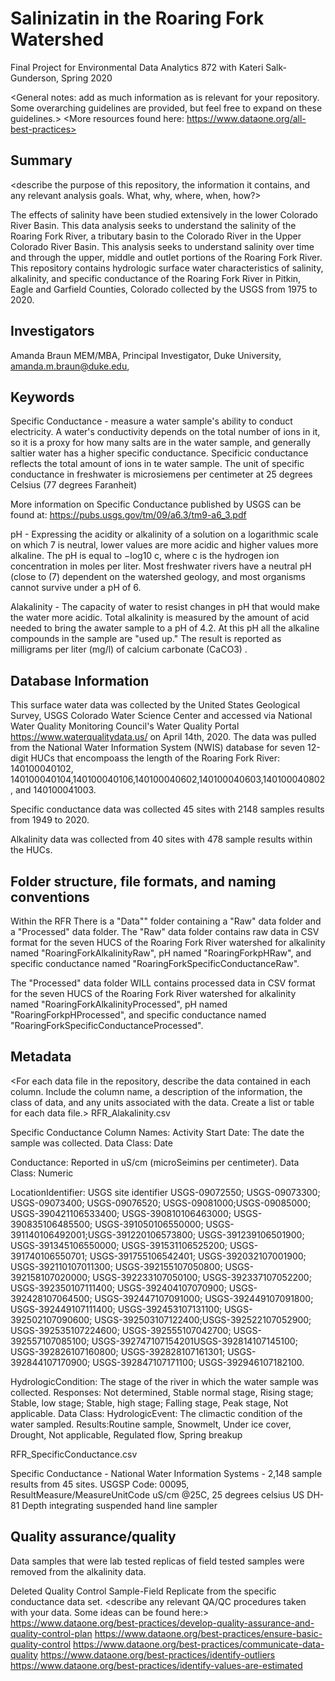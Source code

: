 # Salinizatin in the Roaring Fork Watershed 
Final Project for Environmental Data Analytics 872 with Kateri Salk-Gunderson, Spring 2020 

<General notes: add as much information as is relevant for your repository. Some overarching guidelines are provided, but feel free to expand on these guidelines.>
<More resources found here: https://www.dataone.org/all-best-practices>
<Delete the text inside the brackets when formatting your file.>

## Summary


<describe the purpose of this repository, the information it contains, and any relevant analysis goals. What, why, where, when, how?>

The effects of salinity have been studied extensively in the lower Colorado River Basin. This data analysis seeks to understand the salinity of the Roaring Fork River, a tributary basin to the Colorado River in the Upper Colorado River Basin. This analysis seeks to understand salinity over time and through the upper, middle and outlet portions of the Roaring Fork River. This repository contains hydrologic surface water characteristics of salinity, alkalinity, and specific conductance of the Roaring Fork River in Pitkin, Eagle and Garfield Counties, Colorado collected by the USGS from 1975 to 2020.  


## Investigators

Amanda Braun MEM/MBA, Principal Investigator, Duke University, amanda.m.braun@duke.edu, 

## Keywords

Specific Conductance - measure a water sample's ability to conduct electricity. A water's conductivity depends on the total number of ions in it, so it is a proxy for how many salts are in the water sample, and generally saltier water has a higher specific conductance. Specificic conductance reflects the total amount of ions in te water sample. The unit of specific conductance in freshwater is microsiemens per centimeter at 25 degrees Celsius (77 degrees Faranheit)

More information on Specific Conductance published by USGS can be found at:  https://pubs.usgs.gov/tm/09/a6.3/tm9-a6_3.pdf

pH - Expressing the acidity or alkalinity of a solution on a logarithmic scale on which 7 is neutral, lower values are more acidic and higher values more alkaline. The pH is equal to −log10 c, where c is the hydrogen ion concentration in moles per liter. Most freshwater rivers have a neutral pH (close to (7) dependent on the watershed geology, and most organisms cannot survive under a pH of 6. 

Alakalinity - The capacity of water to resist changes in pH that would make the water more acidic. Total alkalinity is measured by the amount of acid needed to bring the awater sample to a pH of 4.2. At this pH all the alkaline compounds in the sample are "used up." The result is reported as milligrams per liter (mg/l) of calcium carbonate (CaCO3) .


## Database Information

This surface water data was collected by the United States Geological Survey, USGS Colorado Water Science Center and accessed via National Water Quality Monitoring Council's Water Quality Portal <https://www.waterqualitydata.us/> on April 14th, 2020. The data was pulled from the National Water Information System (NWIS) database for seven 12-digit HUCs that encompoass the length of the Roaring Fork River: 140100040102, 140100040104,140100040106,140100040602,140100040603,140100040802, and 140100041003.

Specific conductance data was collected 45 sites with 2148 samples results from 1949 to 2020. 

Alkalinity data was collected from 40 sites with 478 sample results within the HUCs. 


## Folder structure, file formats, and naming conventions 

Within the RFR There is a "Data"" folder containing a "Raw" data folder and a "Processed" data folder. 
The "Raw" data folder contains raw data in CSV format for the seven HUCS of the Roaring Fork River watershed for alkalinity named "RoaringForkAlkalinityRaw", pH named "RoaringForkpHRaw", and specific conductance named "RoaringForkSpecificConductanceRaw".

The "Processed" data folder WILL contains processed data in CSV format for the seven HUCS of the Roaring Fork River watershed for alkalinity named "RoaringForkAlkalinityProcessed", pH named "RoaringForkpHProcessed", and specific conductance named "RoaringForkSpecificConductanceProcessed".

## Metadata

<For each data file in the repository, describe the data contained in each column. Include the column name, a description of the information, the class of data, and any units associated with the data. Create a list or table for each data file.> 
RFR_Alakalinity.csv

Specific Conductance 
Column Names: 
Activity Start Date: The date the sample was collected. Data Class: Date  

Conductance: Reported in uS/cm (microSeimins per centimeter). Data Class: Numeric

LocationIdentifier: USGS site identifier USGS-09072550; USGS-09073300; USGS-09073400; USGS-09076520; USGS-09081000;USGS-09085000; USGS-390421106533400; USGS-390810106463000; USGS-390835106485500; USGS-391050106550000; USGS-391140106492001;USGS-391220106573800; USGS-391239106501900; USGS-391345106550000; USGS-391531106525200; USGS-391740106550701; USGS-391755106542401; USGS-392032107001900; USGS-392110107011300; USGS-392155107050800; USGS-392158107020000; USGS-392233107050100; USGS-392337107052200; USGS-392350107111400; USGS-392404107070900; USGS-392428107064500; USGS-392447107091000; USGS-392449107091800; USGS-392449107111400; USGS-392453107131100; USGS-392502107090600; USGS-392503107122400;USGS-392522107052900; USGS-392535107224600; USGS-392555107042700; USGS-392557107085100; USGS-392747107154201USGS-392814107145100; USGS-392826107160800; USGS-392828107161301; USGS-392844107170900; USGS-392847107171100; USGS-392946107182100. 

HydrologicCondition: The stage of the river in which the water sample was collected. 
    Responses: Not determined, Stable normal stage, Rising stage; Stable, low stage; Stable, high stage;
    Falling stage, Peak stage, Not applicable.
    Data Class: 
HydrologicEvent: The climactic condition of the water sampled.
    Results:Routine sample, Snowmelt, Under ice cover, Drought, Not applicable, Regulated flow, Spring breakup

RFR_SpecificConductance.csv

Specific Conductance - National Water Information Systems - 2,148 sample results from 45 sites.  USGSP Code: 00095, ResultMeasure/MeasureUnitCode uS/cm @25C, 25 degrees celsius US DH-81 Depth integrating suspended hand line sampler




## Quality assurance/quality  
Data samples that were lab tested replicas of field tested samples were removed from the alkalinity data. 

Deleted Quality Control Sample-Field Replicate from the specific conductance data set. 
<describe any relevant QA/QC procedures taken with your data. Some ideas can be found here:>
<https://www.dataone.org/best-practices/develop-quality-assurance-and-quality-control-plan>
<https://www.dataone.org/best-practices/ensure-basic-quality-control>
<https://www.dataone.org/best-practices/communicate-data-quality>
<https://www.dataone.org/best-practices/identify-outliers>
<https://www.dataone.org/best-practices/identify-values-are-estimated>
